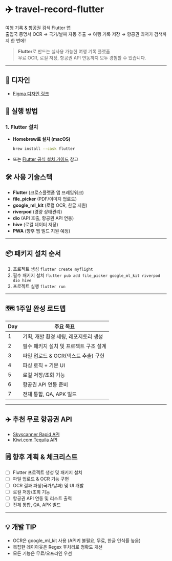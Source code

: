 # ✈️ travel-record-flutter

여행 기록 & 항공권 검색 Flutter 앱  
출입국 증명서 OCR → 국가/날짜 자동 추출 → 여행 기록 저장 → 항공권 최저가 검색까지 한 번에!

> **Flutter**로 만드는 실사용 가능한 여행 기록 플랫폼  
> 무료 OCR, 로컬 저장, 항공권 API 연동까지 모두 경험할 수 있습니다.

---

## 🎨 디자인

- [Figma 디자인 링크](https://www.figma.com/design/EnKmFNXYHBSnCCvgNdRGid/MyFlight?node-id=0-1&p=f&t=VhAHVGhepppTjhHW-0)  

## 🚀 실행 방법

### 1. Flutter 설치

- **Homebrew로 설치 (macOS)**
  ```sh
  brew install --cask flutter
  ```
- 또는 [Flutter 공식 설치 가이드](https://docs.flutter.dev/get-started/install) 참고

## 🛠️ 사용 기술스택

- **Flutter** (크로스플랫폼 앱 프레임워크)
- **file_picker** (PDF/이미지 업로드)
- **google_ml_kit** (로컬 OCR, 한글 지원)
- **riverpod** (경량 상태관리)
- **dio** (API 호출, 항공권 API 연동)
- **hive** (로컬 데이터 저장)
- **PWA** (향후 웹 빌드 지원 예정)

---

## 📦 패키지 설치 순서

1. 프로젝트 생성
   `flutter create myflight`
2. 필수 패키지 설치
   `flutter pub add file_picker google_ml_kit riverpod dio hive`
3. 프로젝트 실행
  `flutter run`


---

## 🗺️ 1주일 완성 로드맵

| Day | 주요 목표                              |
| --- | -------------------------------------- |
| 1   | 기획, 개발 환경 세팅, 레포지토리 생성  |
| 2   | 필수 패키지 설치 및 프로젝트 구조 설계 |
| 3   | 파일 업로드 & OCR(텍스트 추출) 구현    |
| 4   | 파싱 로직 + 기본 UI                    |
| 5   | 로컬 저장/조회 기능                    |
| 6   | 항공권 API 연동 준비                   |
| 7   | 전체 통합, QA, APK 빌드                |

---

## ✈️ 추천 무료 항공권 API

- [Skyscanner Rapid API](https://rapidapi.com/skyscanner/api/skyscanner-flight-search)
- [Kiwi.com Tequila API](https://tequila.kiwi.com/portal/login)

## 🗒️ 향후 계획 & 체크리스트

- [ ] Flutter 프로젝트 생성 및 패키지 설치
- [ ] 파일 업로드 & OCR 기능 구현
- [ ] OCR 결과 파싱(국가/날짜) 및 UI 개발
- [ ] 로컬 저장/조회 기능
- [ ] 항공권 API 연동 및 리스트 출력
- [ ] 전체 통합, QA, APK 빌드

---

## 💡 개발 TIP

- OCR은 google_ml_kit 사용 (API키 불필요, 무료, 한글 인식률 높음)
- 복잡한 레이아웃은 Regex 후처리로 정확도 개선
- 모든 기능은 무료/오프라인 우선
```
